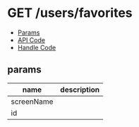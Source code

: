 # GET /users/favorites


- [Params](#params)
- [API Code](/src/endpoints/users/favorites.js)
- [Handle Code](/src/handlers/web/users/favorites.js)

## params


name|description
---|---
screenName|
id|
